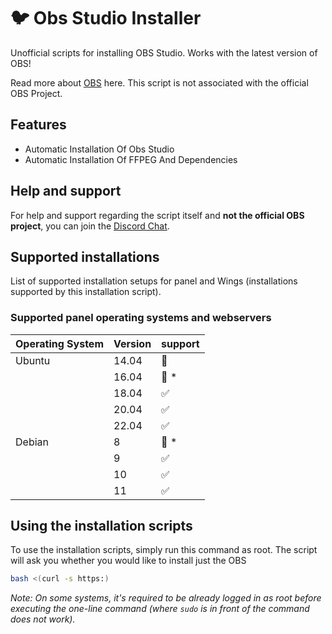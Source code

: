 # :bird: Obs Studio Installer
Unofficial scripts for installing OBS Studio. Works with the latest version of OBS!

Read more about [OBS](https://obsproject.com/) here. This script is not associated with the official OBS Project.

## Features
- Automatic Installation Of Obs Studio
- Automatic Installation Of FFPEG And Dependencies
## Help and support

For help and support regarding the script itself and **not the official OBS project**, you can join the [Discord Chat](https://soon.com).

## Supported installations

List of supported installation setups for panel and Wings (installations supported by this installation script).

### Supported panel operating systems and webservers

| Operating System | Version | support            |
| ---------------- | ------- | ------------------ |
| Ubuntu           | 14.04   | :red_circle:       |
|                  | 16.04   | :red_circle: \*    |      
|                  | 18.04   | :white_check_mark: |
|                  | 20.04   | :white_check_mark: |
|                  | 22.04   | :white_check_mark: |         
| Debian           | 8       | :red_circle: \*    |            
|                  | 9       | :white_check_mark: |
|                  | 10      | :white_check_mark: |
|                  | 11      | :white_check_mark: |

## Using the installation scripts

To use the installation scripts, simply run this command as root. The script will ask you whether you would like to install just the OBS

```bash
bash <(curl -s https:)
```

_Note: On some systems, it's required to be already logged in as root before executing the one-line command (where `sudo` is in front of the command does not work)._
